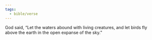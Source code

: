 ```yaml
---
tags:
  - bible/verse
---
```

God said, “Let the waters abound with living creatures, and let birds fly above the earth in the open expanse of the sky.”